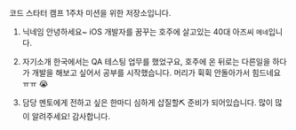 코드 스타터 캠프 1주차 미션을 위한 저장소입니다.

1. 닉네임
안녕하세요~ iOS 개발자를 꿈꾸는 호주에 살고있는 40대 아즈씨 `메네`입니다.

2. 자기소개
한국에서는 QA 테스팅 업무를 했었구요, 호주에 온 뒤로는 다른일을 하다가 개발을 해보고 싶어서 공부를 시작했습니다.
머리가 휙휙 안돌아가서 힘드네요 ㅠㅠ 😭

3. 담당 멘토에게 전하고 싶은 한마디
심하게 삽질할⛏ 준비가 되어있습니다. 많이 많이 알려주세요!
감사합니다.
